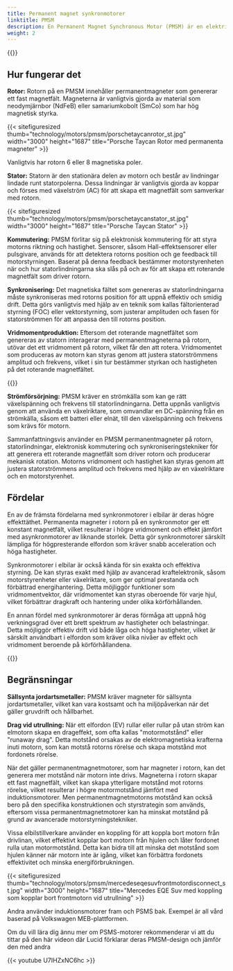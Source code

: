```yaml
---
title: Permanent magnet synkronmotorer
linktitle: PMSM
description: En Permanent Magnet Synchronous Motor (PMSM) är en elektrisk motor som använder permanentmagneter på rotorn för att generera ett magnetfält som interagerar med statorlindningen för att producera mekanisk rotation. PMSM används ofta i olika applikationer, inklusive elfordon, industriella maskiner och apparater.
weight: 2
---
```

<!-- markdownlint-disable MD033 -->

{{<evkxdisplayaddarticle />}}

## Hur fungerar det

**Rotor:** Rotorn på en PMSM innehåller permanentmagneter som genererar ett fast magnetfält. Magneterna är vanligtvis gjorda av material som neodymjärnbor (NdFeB) eller samariumkobolt (SmCo) som har hög magnetisk styrka.

{{< sitefiguresized thumb="technology/motors/pmsm/porschetaycanrotor_st.jpg" width="3000" height="1687" title="Porsche Taycan Rotor med permanenta magneter" >}}

Vanligtvis har rotorn 6 eller 8 magnetiska poler.

**Stator:** Statorn är den stationära delen av motorn och består av lindningar lindade runt statorpolerna. Dessa lindningar är vanligtvis gjorda av koppar och förses med växelström (AC) för att skapa ett magnetfält som samverkar med rotorn.

{{< sitefiguresized thumb="technology/motors/pmsm/porschetaycanstator_st.jpg" width="3000" height="1687" title="Porsche Taycan Stator" >}}

**Kommutering:** PMSM förlitar sig på elektronisk kommutering för att styra motorns riktning och hastighet. Sensorer, såsom Hall-effektsensorer eller pulsgivare, används för att detektera rotorns position och ge feedback till motorstyrningen. Baserat på denna feedback bestämmer motorstyrenheten när och hur statorlindningarna ska slås på och av för att skapa ett roterande magnetfält som driver rotorn.

**Synkronisering:** Det magnetiska fältet som genereras av statorlindningarna måste synkroniseras med rotorns position för att uppnå effektiv och smidig drift. Detta görs vanligtvis med hjälp av en teknik som kallas fältorienterad styrning (FOC) eller vektorstyrning, som justerar amplituden och fasen för statorströmmen för att anpassa den till rotorns position.

**Vridmomentproduktion:** Eftersom det roterande magnetfältet som genereras av statorn interagerar med permanentmagneterna på rotorn, utövar det ett vridmoment på rotorn, vilket får den att rotera. Vridmomentet som produceras av motorn kan styras genom att justera statorströmmens amplitud och frekvens, vilket i sin tur bestämmer styrkan och hastigheten på det roterande magnetfältet.

{{<evkxdisplayaddarticle />}}

**Strömförsörjning:** PMSM kräver en strömkälla som kan ge rätt växelspänning och frekvens till statorlindningarna. Detta uppnås vanligtvis genom att använda en växelriktare, som omvandlar en DC-spänning från en strömkälla, såsom ett batteri eller elnät, till den växelspänning och frekvens som krävs för motorn.

Sammanfattningsvis använder en PMSM permanentmagneter på rotorn, statorlindningar, elektronisk kommutering och synkroniseringstekniker för att generera ett roterande magnetfält som driver rotorn och producerar mekanisk rotation. Motorns vridmoment och hastighet kan styras genom att justera statorströmmens amplitud och frekvens med hjälp av en växelriktare och en motorstyrenhet.

## Fördelar

En av de främsta fördelarna med synkronmotorer i elbilar är deras högre effekttäthet. Permanenta magneter i rotorn på en synkronmotor ger ett konstant magnetfält, vilket resulterar i högre vridmoment och effekt jämfört med asynkronmotorer av liknande storlek. Detta gör synkronmotorer särskilt lämpliga för högpresterande elfordon som kräver snabb acceleration och höga hastigheter.

Synkronmotorer i elbilar är också kända för sin exakta och effektiva styrning. De kan styras exakt med hjälp av avancerad kraftelektronik, såsom motorstyrenheter eller växelriktare, som ger optimal prestanda och förbättrad energihantering. Detta möjliggör funktioner som vridmomentvektor, där vridmomentet kan styras oberoende för varje hjul, vilket förbättrar dragkraft och hantering under olika körförhållanden.

En annan fördel med synkronmotorer är deras förmåga att uppnå hög verkningsgrad över ett brett spektrum av hastigheter och belastningar. Detta möjliggör effektiv drift vid både låga och höga hastigheter, vilket är särskilt användbart i elfordon som kräver olika nivåer av effekt och vridmoment beroende på körförhållandena.

{{<evkxdisplayaddarticle />}}

## Begränsningar

**Sällsynta jordartsmetaller:** PMSM kräver magneter för sällsynta jordartsmetaller, vilket kan vara kostsamt och ha miljöpåverkan när det gäller gruvdrift och hållbarhet.

**Drag vid utrullning:** När ett elfordon (EV) rullar eller rullar på utan ström kan elmotorn skapa en drageffekt, som ofta kallas "motormotstånd" eller "runaway drag". Detta motstånd orsakas av de elektromagnetiska krafterna inuti motorn, som kan motstå rotorns rörelse och skapa motstånd mot fordonets rörelse.

När det gäller permanentmagnetmotorer, som har magneter i rotorn, kan det generera mer motstånd när motorn inte drivs. Magneterna i rotorn skapar ett fast magnetfält, vilket kan skapa ytterligare motstånd mot rotorns rörelse, vilket resulterar i högre motormotstånd jämfört med induktionsmotorer. Men permanentmagnetmotorns motstånd kan också bero på den specifika konstruktionen och styrstrategin som används, eftersom vissa permanentmagnetmotorer kan ha minskat motstånd på grund av avancerade motorstyrningstekniker.

Vissa elbilstillverkare använder en koppling för att koppla bort motorn från drivlinan, vilket effektivt kopplar bort motorn från hjulen och låter fordonet rulla utan motormotstånd. Detta kan bidra till att minska det motstånd som hjulen känner när motorn inte är igång, vilket kan förbättra fordonets effektivitet och minska energiförbrukningen.

{{< sitefiguresized thumb="technology/motors/pmsm/mercedeseqesuvfrontmotordisconnect_st.jpg" width="3000" height="1687" title="Mercedes EQE Suv med koppling som kopplar bort frontmotorn vid utrullning" >}}

Andra använder induktionsmotorer fram och PSMS bak. Exempel är all vård baserad på Volkswagen MEB-plattformen.

Om du vill lära dig ännu mer om PSMS-motorer rekommenderar vi att du tittar på den här videon där Lucid förklarar deras PMSM-design och jämför den med andra

{{< youtube U7IHZxNC6hc >}}